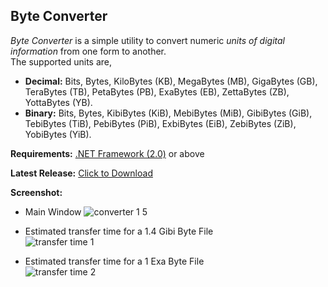 Byte Converter
---
_Byte Converter_ is a simple utility to convert numeric _units of digital information_ from one form to another.  
The supported units are,

* __Decimal:__ Bits, Bytes, KiloBytes (KB), MegaBytes (MB), GigaBytes (GB), TeraBytes (TB), PetaBytes (PB), ExaBytes (EB), ZettaBytes (ZB), YottaBytes (YB).
* __Binary:__  Bits, Bytes, KibiBytes (KiB), MebiBytes (MiB), GibiBytes (GiB), TebiBytes (TiB), PebiBytes (PiB), ExbiBytes (EiB), ZebiBytes (ZiB), YobiBytes (YiB).

__Requirements:__  [.NET Framework (2.0)](http://www.softpedia.com/get/Others/Signatures-Updates/Microsoft-NET-Framework-Service-Pack.shtml) or above

__Latest Release:__ [Click to Download](https://github.com/akmamansoor/ByteConverter/releases)

__Screenshot:__  
* Main Window
![converter 1 5](https://cloud.githubusercontent.com/assets/6729363/5155790/bbe744ba-72be-11e4-82ec-19ea3bd7ce1e.png)

* Estimated transfer time for a 1.4 Gibi Byte File  
![transfer time 1](https://cloud.githubusercontent.com/assets/6729363/5155812/b1b1bc90-72bf-11e4-82dc-cbe976a8d575.PNG)

* Estimated transfer time for a 1 Exa Byte File  
![transfer time 2](https://cloud.githubusercontent.com/assets/6729363/5155825/702958fe-72c0-11e4-8a01-6fc35b660e45.PNG)
